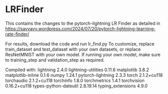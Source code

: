 # LRFinder
This contains the changes to the pytorch-lightning LR Finder as detailed in https://savvavy.wordpress.com/2024/07/20/pytorch-lightning-learning-rate-finder/

For results, download the code and run lr_find.py
To customize, replace train_dataset and test_dataset with your own datasets, or replace ResNetMNIST with your own model. If running your own model, make sure to training_step and validation_step as required.

Compiled with:
lightning                 2.4.0
lightning-utilities       0.11.6
matplotlib                3.8.2
matplotlib-inline         0.1.6
numpy                     1.24.1
pytorch-lightning         2.3.3
torch                     2.1.2+cu118
torchaudio                2.1.2+cu118
torchinfo                 1.8.0
torchmetrics              1.4.1
torchvision               0.16.2+cu118
types-python-dateutil     2.8.19.14
typing_extensions         4.9.0
